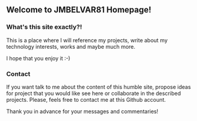 ## Welcome to JMBELVAR81 Homepage!

### What's this site exactly?!

This is a place where I will reference my projects, write about my technology interests, works and maybe much more. 

I hope that you enjoy it :-)

### Contact

If you want talk to me about the content of this humble site, propose ideas for project that you would like see here or collaborate in the described projects. Please, feels free to contact me at this Github account. 

Thank you in advance for your messages and commentaries!
